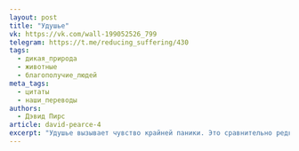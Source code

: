 ```yaml
---
layout: post
title: "Удушье"
vk: https://vk.com/wall-199052526_799
telegram: https://t.me/reducing_suffering/430
tags:
  - дикая_природа
  - животные
  - благополучие_людей
meta_tags:
  - цитаты
  - наши_переводы
authors:
  - Дэвид Пирс
article: david-pearce-4
excerpt: "Удушье вызывает чувство крайней паники. Это сравнительно редкий опыт в современной человеческой жизни, хотя паническое расстройство, характеризующееся повторяющимися тяжелыми приступами паники, чрезвычайно неприятно и довольно распространено. Независимо от причины, удушье — это ужасный опыт. При этом кажется, что легкие вот-вот разорвутся. Происходит потеря контроля над телесными функциями. Нет никакого психологического «механизма преодоления», только всепоглощающий страх, как это показывают травматические последствия пыток утоплением, применяемых ЦРУ; груды переплетенных тел жертв нацистов в газовых камерах, отчаянно цеплявшихся друг за друга в попытке вдохнуть последние остатки воздуха; и агония миллионов травоядных, ежедневно умирающих в дикой природе."
---
```

